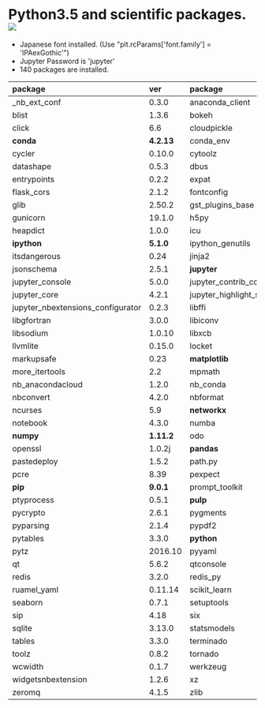 Python3.5 and scientific packages. [![](https://badge.imagelayers.io/tsutomu7/scientific-python:latest.svg)](https://imagelayers.io/?images=tsutomu7/scientific-python:latest)
======

- Japanese font installed. (Use "plt.rcParams['font.family'] = 'IPAexGothic'")
- Jupyter Password is 'jupyter'
- 140 packages are installed.

package|ver|package|ver|package|ver
:--|:--|:--|:--|:--|:--
_nb_ext_conf|0.3.0|anaconda_client|1.6.0|blaze|0.10.1
blist|1.3.6|bokeh|0.12.3|chest|0.2.3
click|6.6|cloudpickle|0.2.1|clyent|1.2.2
**conda**|**4.2.13**|conda_env|2.6.0|coverage|4.2
cycler|0.10.0|cytoolz|0.8.2|dask|0.12.0
datashape|0.5.3|dbus|1.10.10|decorator|4.0.10
entrypoints|0.2.2|expat|2.1.0|**flask**|**0.12**
flask_cors|2.1.2|fontconfig|2.12.1|freetype|2.5.5
glib|2.50.2|gst_plugins_base|1.8.0|gstreamer|1.8.0
gunicorn|19.1.0|h5py|2.6.0|hdf5|1.8.17
heapdict|1.0.0|icu|54.1|ipykernel|4.5.2
**ipython**|**5.1.0**|ipython_genutils|0.1.0|ipywidgets|5.2.2
itsdangerous|0.24|jinja2|2.8|jpeg|8d
jsonschema|2.5.1|**jupyter**|**1.0.0**|jupyter_client|4.4.0
jupyter_console|5.0.0|jupyter_contrib_core|0.3.0|jupyter_contrib_nbextensions|0.2.3
jupyter_core|4.2.1|jupyter_highlight_selected_word|0.0.6|jupyter_latex_envs|1.3.4
jupyter_nbextensions_configurator|0.2.3|libffi|3.2.1|libgcc|5.2.0
libgfortran|3.0.0|libiconv|1.14|libpng|1.6.22
libsodium|1.0.10|libxcb|1.12|libxml2|2.9.4
llvmlite|0.15.0|locket|0.2.0|markdown|2.6.7
markupsafe|0.23|**matplotlib**|**1.5.3**|mistune|0.7.3
more_itertools|2.2|mpmath|0.19|multipledispatch|0.4.9
nb_anacondacloud|1.2.0|nb_conda|2.0.0|nb_conda_kernels|2.0.0
nbconvert|4.2.0|nbformat|4.2.0|nbpresent|3.0.2
ncurses|5.9|**networkx**|**1.11**|nomkl|1.0
notebook|4.3.0|numba|0.30.0|numexpr|2.6.1
**numpy**|**1.11.2**|odo|0.5.0|openblas|0.2.14
openssl|1.0.2j|**pandas**|**0.19.1**|partd|0.3.6
pastedeploy|1.5.2|path.py|8.2.1|patsy|0.4.1
pcre|8.39|pexpect|4.0.1|pickleshare|0.7.4
**pip**|**9.0.1**|prompt_toolkit|1.0.9|psutil|5.0.1
ptyprocess|0.5.1|**pulp**|**1.6.1**|pycosat|0.6.1
pycrypto|2.6.1|pygments|2.1.3|pyjade|4.0.0
pyparsing|2.1.4|pypdf2|1.26.0|pyqt|5.6.0
pytables|3.3.0|**python**|**3.5.2**|python_dateutil|2.6.0
pytz|2016.10|pyyaml|3.12|pyzmq|16.0.2
qt|5.6.2|qtconsole|4.2.1|readline|6.2
redis|3.2.0|redis_py|2.10.5|requests|2.12.4
ruamel_yaml|0.11.14|scikit_learn|0.18.1|**scipy**|**0.18.1**
seaborn|0.7.1|setuptools|27.2.0|simplegeneric|0.8.1
sip|4.18|six|1.10.0|sqlalchemy|1.1.4
sqlite|3.13.0|statsmodels|0.6.1|**sympy**|**1.0**
tables|3.3.0|terminado|0.6|tk|8.5.18
toolz|0.8.2|tornado|4.4.2|traitlets|4.3.1
wcwidth|0.1.7|werkzeug|0.11.11|wheel|0.29.0
widgetsnbextension|1.2.6|xz|5.2.2|yaml|0.1.6
zeromq|4.1.5|zlib|1.2.8|
